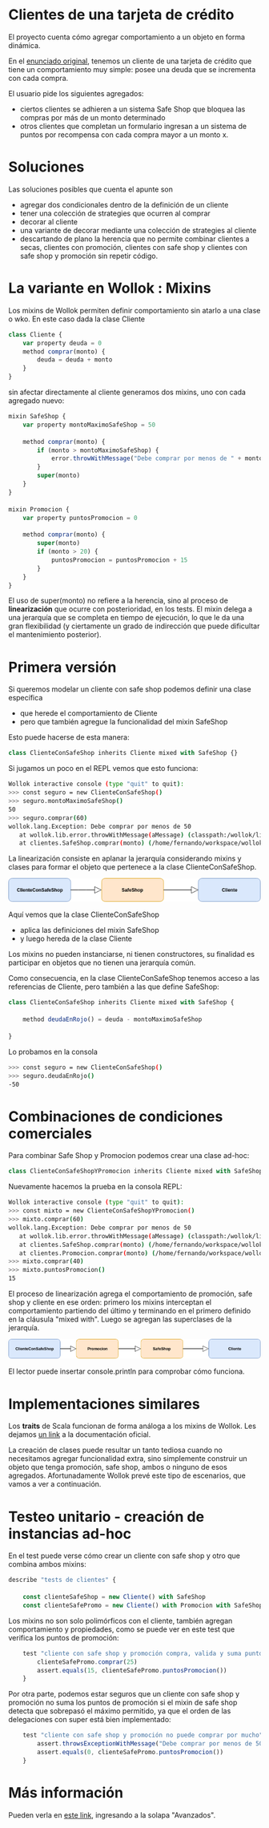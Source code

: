# Clientes de una tarjeta de crédito

El proyecto cuenta cómo agregar comportamiento a un objeto en forma dinámica.

En el [enunciado original](https://docs.google.com/document/d/1Ijz8Pe-ci6bYwbxIn-VZDV1QcijDy2JuAUQtohNX0oA/edit#), tenemos un cliente de una tarjeta de crédito que tiene un comportamiento muy simple: posee una deuda que se incrementa con cada compra.

El usuario pide los siguientes agregados:

- ciertos clientes se adhieren a un sistema Safe Shop que bloquea las compras por más de un monto determinado
- otros clientes que completan un formulario ingresan a un sistema de puntos por recompensa con cada compra mayor a un monto x.

# Soluciones

Las soluciones posibles que cuenta el apunte son

- agregar dos condicionales dentro de la definición de un cliente
- tener una colección de strategies que ocurren al comprar
- decorar al cliente
- una variante de decorar mediante una colección de strategies al cliente
- descartando de plano la herencia que no permite combinar clientes a secas, clientes con promoción, clientes con safe shop y clientes con safe shop y promoción sin repetir código.

# La variante en Wollok : Mixins

Los mixins de Wollok permiten definir comportamiento sin atarlo a una clase o wko. En este caso dada la clase Cliente

```javascript
class Cliente {
	var property deuda = 0
	method comprar(monto) {
		deuda = deuda + monto
	}
}
```

sin afectar directamente al cliente generamos dos mixins, uno con cada agregado nuevo:

```javascript
mixin SafeShop {
	var property montoMaximoSafeShop = 50
	
	method comprar(monto) {
		if (monto > montoMaximoSafeShop) {
			error.throwWithMessage("Debe comprar por menos de " + montoMaximoSafeShop)
		}
		super(monto)
	}
}

mixin Promocion {
	var property puntosPromocion = 0
	
	method comprar(monto) {
		super(monto)
		if (monto > 20) {
			puntosPromocion = puntosPromocion + 15
		}
	}
}
```

El uso de super(monto) no refiere a la herencia, sino al proceso de **linearización** que ocurre con posterioridad, en los tests. El mixin delega a una jerarquía que se completa en tiempo de ejecución, lo que le da una gran flexibilidad (y ciertamente un grado de indirección que puede dificultar el mantenimiento posterior).

# Primera versión

Si queremos modelar un cliente con safe shop podemos definir una clase específica

- que herede el comportamiento de Cliente
- pero que también agregue la funcionalidad del mixin SafeShop

Esto puede hacerse de esta manera:

```javascript
class ClienteConSafeShop inherits Cliente mixed with SafeShop {}
```

Si jugamos un poco en el REPL vemos que esto funciona:

```bash
Wollok interactive console (type "quit" to quit):
>>> const seguro = new ClienteConSafeShop()
>>> seguro.montoMaximoSafeShop()
50
>>> seguro.comprar(60)
wollok.lang.Exception: Debe comprar por menos de 50
   at wollok.lib.error.throwWithMessage(aMessage) (classpath:/wollok/lib.wlk:465)
   at clientes.SafeShop.comprar(monto) (/home/fernando/workspace/wollok-2018/clientesTarjetaMixin/src/clientes.wlk:17)
```

La linearización consiste en aplanar la jerarquía considerando mixins y clases para formar el objeto que pertenece a la clase ClienteConSafeShop. 

![image](images/LinearizationClientesTarjetaCredito.png)

Aquí vemos que la clase ClienteConSafeShop 

- aplica las definiciones del mixin SafeShop
- y luego hereda de la clase Cliente

Los mixins no pueden instanciarse, ni tienen constructores, su finalidad es participar en objetos que no tienen una jerarquía común.

Como consecuencia, en la clase ClienteConSafeShop tenemos acceso a las referencias de Cliente, pero también a las que define SafeShop:


```javascript
class ClienteConSafeShop inherits Cliente mixed with SafeShop {
	
	method deudaEnRojo() = deuda - montoMaximoSafeShop 

}
```

Lo probamos en la consola

```bash
>>> const seguro = new ClienteConSafeShop()
>>> seguro.deudaEnRojo()
-50
```

# Combinaciones de condiciones comerciales

Para combinar Safe Shop y Promocion podemos crear una clase ad-hoc:

```javascript
class ClienteConSafeShopYPromocion inherits Cliente mixed with SafeShop, Promocion { }
```

Nuevamente hacemos la prueba en la consola REPL:

```bash
Wollok interactive console (type "quit" to quit):
>>> const mixto = new ClienteConSafeShopYPromocion()
>>> mixto.comprar(60)
wollok.lang.Exception: Debe comprar por menos de 50
   at wollok.lib.error.throwWithMessage(aMessage) (classpath:/wollok/lib.wlk:465)
   at clientes.SafeShop.comprar(monto) (/home/fernando/workspace/wollok-2018/clientesTarjetaMixin/src/clientes.wlk:17)
   at clientes.Promocion.comprar(monto) (/home/fernando/workspace/wollok-2018/clientesTarjetaMixin/src/clientes.wlk:29)
>>> mixto.comprar(40)
>>> mixto.puntosPromocion()
15
```

El proceso de linearización agrega el comportamiento de promoción, safe shop y cliente en ese orden: primero los mixins interceptan el comportamiento partiendo del último y terminando en el primero definido en la cláusula "mixed with". Luego se agregan las superclases de la jerarquía.

![image](images/LinearizationClientesTarjetaCredito2.png)

El lector puede insertar console.println para comprobar cómo funciona.

# Implementaciones similares

Los __traits__ de Scala funcionan de forma análoga a los mixins de Wollok. Les dejamos [un link](http://docs.scala-lang.org/tour/traits.html) a la documentación oficial.

La creación de clases puede resultar un tanto tediosa cuando no necesitamos agregar funcionalidad extra, sino simplemente construir un objeto que tenga promoción, safe shop, ambos o ninguno de esos agregados. Afortunadamente Wollok prevé este tipo de escenarios, que vamos a ver a continuación.

# Testeo unitario - creación de instancias ad-hoc

En el test puede verse cómo crear un cliente con safe shop y otro que combina ambos mixins:

```javascript
describe "tests de clientes" {

	const clienteSafeShop = new Cliente() with SafeShop
	const clienteSafePromo = new Cliente() with Promocion with SafeShop
```

Los mixins no son solo polimórficos con el cliente, también agregan comportamiento y propiedades, como se puede ver en este test que verifica los puntos de promoción:

```javascript
	test "cliente con safe shop y promoción compra, valida y suma puntos promo" {
		clienteSafePromo.comprar(25)
		assert.equals(15, clienteSafePromo.puntosPromocion())
	}
```

Por otra parte, podemos estar seguros que un cliente con safe shop y promoción no suma los puntos de promoción si el mixin de safe shop detecta que sobrepasó el máximo permitido, ya que el orden de las delegaciones con super está bien implementado:

```javascript
	test "cliente con safe shop y promoción no puede comprar por mucho" {
		assert.throwsExceptionWithMessage("Debe comprar por menos de 50", { clienteSafePromo.comprar(150) })
		assert.equals(0, clienteSafePromo.puntosPromocion())
	}
```

# Más información

Pueden verla en [este link](http://www.wollok.org/documentacion/conceptos/), ingresando a la solapa "Avanzados".
